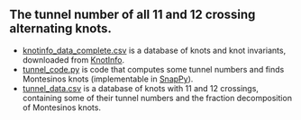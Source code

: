 ## The tunnel number of all 11 and 12 crossing alternating knots.

* [knotinfo_data_complete.csv](./knotinfo_data_complete.csv) is a database of knots and knot invariants, downloaded from [KnotInfo](https://www.indiana.edu/~knotinfo/).
* [tunnel_code.py](./tunnel_code.py) is code that computes some tunnel numbers and finds Montesinos knots (implementable in [SnapPy](https://www.math.uic.edu/t3m/SnapPy/)).
* [tunnel_data.csv](./tunnel_data.csv) is a database of knots with 11 and 12 crossings, containing some of their tunnel numbers and the fraction decomposition of Montesinos knots.
